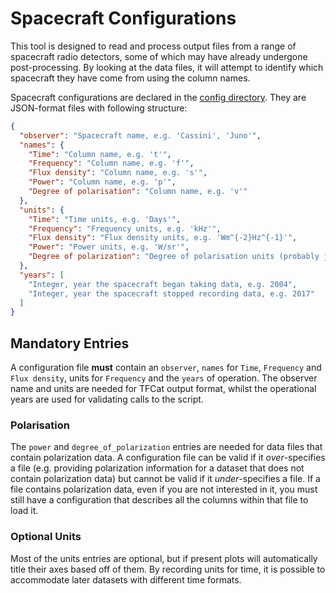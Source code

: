 # Spacecraft Configurations

This tool is designed to read and process output files from a range of spacecraft radio detectors, 
some of which may have already undergone post-processing. By looking at the data files, it will attempt to identify
which spacecraft they have come from using the column names.

Spacecraft configurations are declared in the [config directory](../config/). 
They are JSON-format files with following structure:

```json
{
  "observer": "Spacecraft name, e.g. 'Cassini', 'Juno'",
  "names": {
    "Time": "Column name, e.g. 't'",
    "Frequency": "Column name, e.g. 'f'",
    "Flux density": "Column name, e.g. 's'",
    "Power": "Column name, e.g. 'p'",
    "Degree of polarisation": "Column name, e.g. 'v'"
  },
  "units": {
    "Time": "Time units, e.g. 'Days'",
    "Frequency": "Frequency units, e.g. 'kHz'",
    "Flux density": "Flux density units, e.g. 'Wm^{-2}Hz^{-1}'",
    "Power": "Power units, e.g. 'W/sr'",
    "Degree of polarization": "Degree of polarisation units (probably just blank e.g. '')"
  },
  "years": [
    "Integer, year the spacecraft began taking data, e.g. 2004", 
    "Integer, year the spacecraft stopped recording data, e.g. 2017"
  ]
}
```

## Mandatory Entries

A configuration file **must** contain an `observer`, `names` for `Time`, `Frequency` and `Flux density`, 
units for `Frequency` and the `years` of operation. The observer name and units are needed for TFCat output format, 
whilst the operational years are used for validating calls to the script.

### Polarisation

The `power` and `degree_of_polarization` entries are needed for data files that contain polarization data. 
A configuration file can be valid if it *over*-specifies a file (e.g. providing polarization information for a dataset
that does not contain polarization data) but cannot be valid if it *under*-specifies a file. 
If a file contains polarization data, even if you are not interested in it, you must still have a configuration that
describes all the columns within that file to load it.

### Optional Units

Most of the units entries are optional, but if present plots will automatically title their axes based off of them.
By recording units for time, it is possible to accommodate later datasets with different time formats. 
